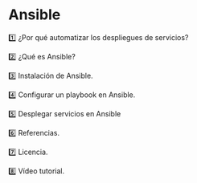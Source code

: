 # Ansible
:one: ¿Por qué automatizar los despliegues de servicios?

:two: ¿Qué es Ansible?

:three: Instalación de Ansible.

:four: Configurar un playbook en Ansible.

:five: Desplegar servicios en Ansible

:six: Referencias.

:seven: Licencia.

:eight: Vídeo tutorial.
